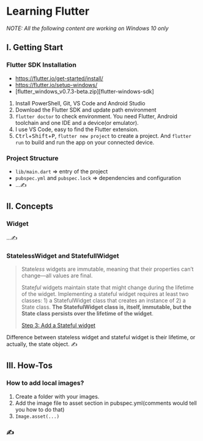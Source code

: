 
Learning Flutter
====

<em>NOTE: All the following content are working on Windows 10 only</em>

I. Getting Start
---

### Flutter SDK Installation

- https://flutter.io/get-started/install/
- https://flutter.io/setup-windows/
- [flutter_windows_v0.7.3-beta.zip][flutter-windows-sdk]

1. Install PowerShell, Git, VS Code and Android Studio
2. Download the Flutter SDK and update path environment
3. `flutter doctor` to check environment. You need Flutter, Android toolchain and one IDE and a device(or emulator).
4. I use VS Code, easy to find the Flutter extension.
5. <kbd>Ctrl</kbd>+<kbd>Shift</kbd>+<kbd>P</kbd>, `flutter new project` to create a project. And `flutter run` to build and run the app on your connected device.

### Project Structure

- `lib/main.dart` ⇒ entry of the project
- `pubspec.yml` and `pubspec.lock` ⇒ dependencies and configuration
- ...✍

II. Concepts
----

### Widget

...✍

### StatelessWidget and StatefullWidget

> State<em>less</em> widgets are immutable, meaning that their properties can’t change—all values are final.
>
> State<em>ful</em> widgets maintain state that might change during the lifetime of the widget. Implementing a stateful widget requires at least two classes: 1) a StatefulWidget class that creates an instance of 2) a State class. **The StatefulWidget class is, itself, immutable, but the State class persists over the lifetime of the widget**.
>
> [Step 3: Add a Stateful widget](https://flutter.io/get-started/codelab/)

Difference between stateless widget and stateful widget is their lifetime, or actually, the state object. ✍


III. How-Tos
---

### How to add local images?

1. Create a folder with your images.
2. Add the image file to asset section in pubspec.yml(comments would tell you how to do that)
3. `Image.asset(...)` 

### ✍

<!--



[flutter-windows-sdk]: https://storage.googleapis.com/flutter_infra/releases/beta/windows/flutter_windows_v0.7.3-beta.zip
[emulator-or-simulator]: https://stackoverflow.com/questions/1584617/simulator-or-emulator-what-is-the-difference
<!--stackedit_data:
eyJwcm9wZXJ0aWVzIjoidGl0bGU6IE15IEZsdXR0ZXIgTm90ZV
xuYXV0aG9yOiBaZXJvb2tcbnRhZ3M6ICdGbHV0dGVyLCBBbmRy
b2lkJ1xuY2F0ZWdvcmllczogRmx1dHRlclxuc3RhdHVzOiBkcm
FmdFxuZGF0ZTogJzIwMTgtMDktMTcnXG4iLCJoaXN0b3J5Ijpb
NTQ2MzcxMTY5LC0xNjUzODYwNjU4LC0xOTg2MTU2MTY3LDEzOT
UyODYwMzIsLTYwNDQzOTcwNywtMzEzNzcxMzc1LDIwMjQ3MTg0
MTcsLTEzNDkyMTk1NjEsLTE1NjI4MjQ0MDRdfQ==
-->